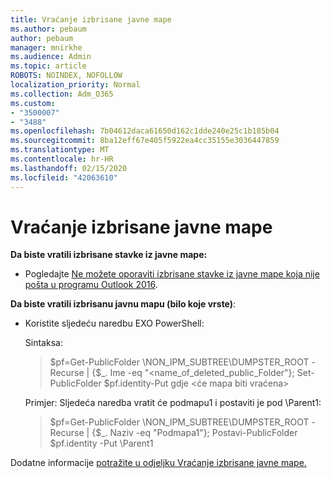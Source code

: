 ```yaml
---
title: Vraćanje izbrisane javne mape
ms.author: pebaum
author: pebaum
manager: mnirkhe
ms.audience: Admin
ms.topic: article
ROBOTS: NOINDEX, NOFOLLOW
localization_priority: Normal
ms.collection: Adm_O365
ms.custom:
- "3500007"
- "3488"
ms.openlocfilehash: 7b04612daca61650d162c1dde240e25c1b185b04
ms.sourcegitcommit: 8ba12eff67e405f5922ea4cc35155e3036447859
ms.translationtype: MT
ms.contentlocale: hr-HR
ms.lasthandoff: 02/15/2020
ms.locfileid: "42063610"
---
```

# <a name="restore-a-deleted-public-folder"></a>Vraćanje izbrisane javne mape

**Da biste vratili izbrisane stavke iz javne mape:**

- Pogledajte [Ne možete oporaviti izbrisane stavke iz javne mape koja nije pošta u programu Outlook 2016](https://aka.ms/pfrec).
 
**Da biste vratili izbrisanu javnu mapu (bilo koje vrste)**: 

- Koristite sljedeću naredbu EXO PowerShell:

    Sintaksa:

    >$pf=Get-PublicFolder \NON_IPM_SUBTREE\DUMPSTER_ROOT -Recurse | {$_. Ime -eq "\<name_of_deleted_public_Folder"}; Set-PublicFolder $pf.identity-Put gdje \<će mapa biti vraćena>

    Primjer: Sljedeća naredba vratit će podmapu1 i postaviti je pod \Parent1:

    >$pf=Get-PublicFolder \NON_IPM_SUBTREE\DUMPSTER_ROOT -Recurse | {$_. Naziv -eq "Podmapa1"}; Postavi-PublicFolder $pf.identity -Put \Parent1

Dodatne informacije [potražite u odjeljku Vraćanje izbrisane javne mape.](https://docs.microsoft.com/exchange/collaboration-exo/public-folders/restore-deleted-public-folder)
